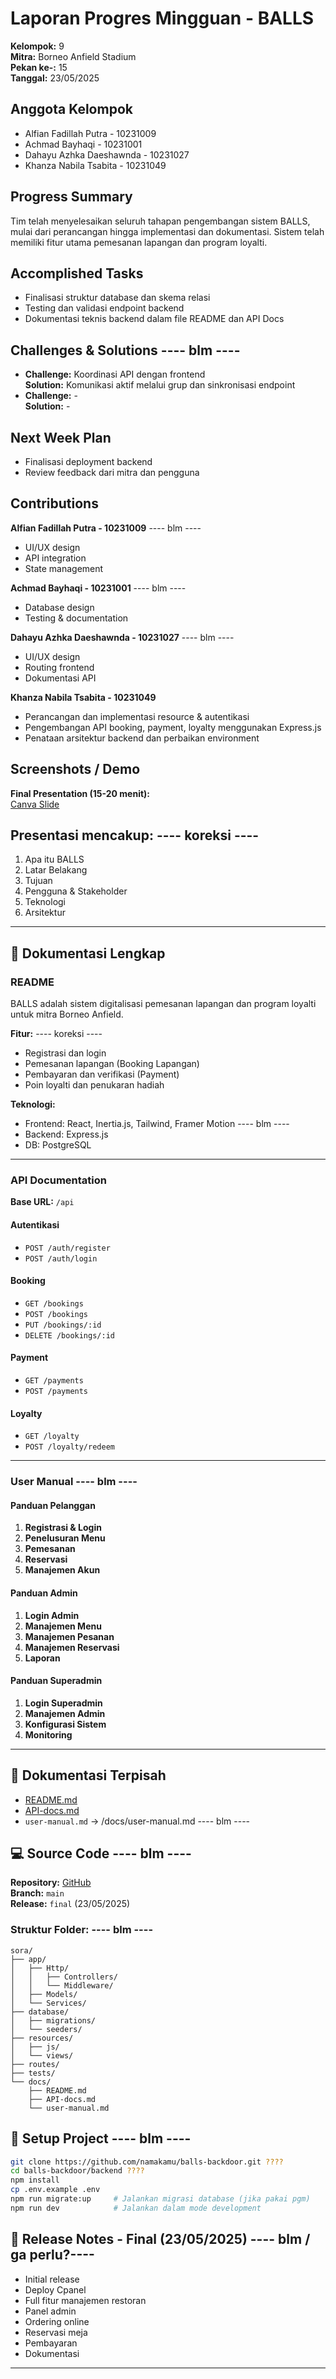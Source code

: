 
# Laporan Progres Mingguan - BALLS

**Kelompok:** 9  
**Mitra:** Borneo Anfield Stadium  
**Pekan ke-:** 15  
**Tanggal:** 23/05/2025  

## Anggota Kelompok
- Alfian Fadillah Putra - 10231009
- Achmad Bayhaqi - 10231001
- Dahayu Azhka Daeshawnda - 10231027
- Khanza Nabila Tsabita - 10231049 

## Progress Summary
Tim telah menyelesaikan seluruh tahapan pengembangan sistem BALLS, mulai dari perancangan hingga implementasi dan dokumentasi. Sistem telah memiliki fitur utama pemesanan lapangan dan program loyalti.

## Accomplished Tasks
- Finalisasi struktur database dan skema relasi
- Testing dan validasi endpoint backend
- Dokumentasi teknis backend dalam file README dan API Docs

## Challenges & Solutions  ---- blm ----
- **Challenge:** Koordinasi API dengan frontend  
  **Solution:** Komunikasi aktif melalui grup dan sinkronisasi endpoint  
- **Challenge:** -  
  **Solution:** -

## Next Week Plan
- Finalisasi deployment backend  
- Review feedback dari mitra dan pengguna 

## Contributions
**Alfian Fadillah Putra - 10231009**  ---- blm ----
- UI/UX design  
- API integration  
- State management  

**Achmad Bayhaqi - 10231001**  ---- blm ----
- Database design  
- Testing & documentation  

**Dahayu Azhka Daeshawnda - 10231027**  ---- blm ----
- UI/UX design  
- Routing frontend  
- Dokumentasi API  

**Khanza Nabila Tsabita - 10231049**  
- Perancangan dan implementasi resource & autentikasi  
- Pengembangan API booking, payment, loyalty menggunakan Express.js
- Penataan arsitektur backend dan perbaikan environment  

## Screenshots / Demo
**Final Presentation (15-20 menit):**  
[Canva Slide](https://www.canva.com/design/DAGoOYs6rhg/hXqhStgiK8P-s5zOrSco_Q/edit?utm_content=DAGoOYs6rhg&utm_campaign=designshare&utm_medium=link2&utm_source=sharebutton)

## Presentasi mencakup: ---- koreksi ----
1. Apa itu BALLS  
2. Latar Belakang  
3. Tujuan  
4. Pengguna & Stakeholder  
5. Teknologi  
6. Arsitektur  

---

## 📄 Dokumentasi Lengkap

### README
BALLS adalah sistem digitalisasi pemesanan lapangan dan program loyalti untuk mitra Borneo Anfield.

**Fitur:** ---- koreksi ----
- Registrasi dan login  
- Pemesanan lapangan (Booking Lapangan)  
- Pembayaran dan verifikasi (Payment)  
- Poin loyalti dan penukaran hadiah  

**Teknologi:**
- Frontend: React, Inertia.js, Tailwind, Framer Motion  ---- blm ----
- Backend: Express.js  
- DB: PostgreSQL  

---

### API Documentation

**Base URL:** `/api`

#### Autentikasi
- `POST /auth/register` 
- `POST /auth/login`

#### Booking
- `GET /bookings`  
- `POST /bookings`  
- `PUT /bookings/:id`  
- `DELETE /bookings/:id`

#### Payment
- `GET /payments`  
- `POST /payments`  

#### Loyalty
- `GET /loyalty`  
- `POST /loyalty/redeem`  


---

### User Manual ---- blm ----

#### Panduan Pelanggan
1. **Registrasi & Login**  
2. **Penelusuran Menu**  
3. **Pemesanan**  
4. **Reservasi**  
5. **Manajemen Akun**

#### Panduan Admin
1. **Login Admin**  
2. **Manajemen Menu**  
3. **Manajemen Pesanan**  
4. **Manajemen Reservasi**  
5. **Laporan**

#### Panduan Superadmin
1. **Login Superadmin**  
2. **Manajemen Admin**  
3. **Konfigurasi Sistem**  
4. **Monitoring**

---

## 📁 Dokumentasi Terpisah
- [README.md](https://github.com/wounderfvl/ballsproweb-report/blob/b947a13cf6259de7c05b781019a63d09646e3f42/README.md)
- [API-docs.md](https://github.com/wounderfvl/ballsproweb-report/blob/f68887e1a9bb7b309d3fc2cfddd924bdc3abf567/API%20Documentation.md)
- `user-manual.md` → /docs/user-manual.md    ---- blm ----

## 💻 Source Code  ---- blm ----
**Repository:** [GitHub](https://github.com/brosora6/sora.git)  
**Branch:** `main`  
**Release:** `final` (23/05/2025)

### Struktur Folder:  ---- blm ----
```
sora/
├── app/
│   ├── Http/
│   │   ├── Controllers/
│   │   └── Middleware/
│   ├── Models/
│   └── Services/
├── database/
│   ├── migrations/
│   └── seeders/
├── resources/
│   ├── js/
│   └── views/
├── routes/
├── tests/
└── docs/
    ├── README.md
    ├── API-docs.md
    └── user-manual.md
```

## 🚀 Setup Project  ---- blm ----
```bash
git clone https://github.com/namakamu/balls-backdoor.git ????
cd balls-backdoor/backend ????
npm install
cp .env.example .env
npm run migrate:up     # Jalankan migrasi database (jika pakai pgm)
npm run dev            # Jalankan dalam mode development

```

## 📝 Release Notes - Final (23/05/2025)  ---- blm / ga perlu?----
- Initial release  
- Deploy Cpanel  
- Full fitur manajemen restoran  
- Panel admin  
- Ordering online  
- Reservasi meja  
- Pembayaran  
- Dokumentasi  

---
